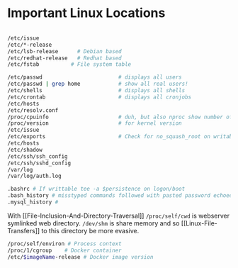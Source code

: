 # Important Linux Locations

```bash

/etc/issue  
/etc/*-release  
/etc/lsb-release      # Debian based  
/etc/redhat-release   # Redhat based
/etc/fstab			# File system table

/etc/passwd                        # displays all users
/etc/passwd | grep home            # show all real users!
/etc/shells                        # displays all shells
/etc/crontab                       # displays all cronjobs
/etc/hosts
/etc/resolv.conf
/proc/cpuinfo                      # duh, but also nproc show number of cpus
/proc/version                      # for kernel version
/etc/issue
/etc/exports                       # Check for no_squash_root on writable 
/etc/hosts
/etc/shadow
/etc/ssh/ssh_config
/etc/ssh/sshd_config
/var/log
/var/log/auth.log

.bashrc # If writtable tee -a $persistence on logon/boot
.bash_history # misstyped commands followed with pasted password echoed 
.mysql_history # 
```

With [[File-Inclusion-And-Directory-Traversal]] `/proc/self/cwd` is webserver symlinked web directory.
`/dev/shm` is share memory and so [[Linux-File-Transfers]] to this directory be more evasive.

```bash
/proc/self/environ # Process context
/proc/1/cgroup    # Docker container 
/etc/$imageName-release # Docker image version
```
